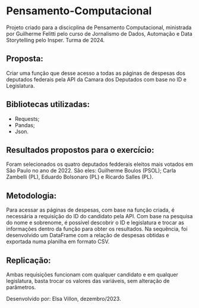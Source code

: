 # Pensamento-Computacional
Projeto criado para a discicplina de Pensamento Computacional, ministrada por Guilherme Felitti pelo curso de Jornalismo de Dados, Automação e Data Storytelling pelo Insper. Turma de 2024.

## Proposta:
Criar uma função que desse acesso a todas as páginas de despesas dos deputados federais pela API da Camara dos Deputados com base no ID e Legislatura.

## Bibliotecas utilizadas:
- Requests;
- Pandas;
- Json.

## Resultados propostos para o exercício:
Foram selecionados os quatro deputados fedderais eleitos mais votados em São Paulo no ano de 2022. São eles: Guilherme Boulos (PSOL); Carla Zambelli (PL), Eduardo Bolsonaro (PL) e Ricardo Salles (PL).

## Metodologia:
Para acessar as páginas de despesas, com base na função criada, é necessária a requisição do ID do candidato pela API. Com base na pesquisa do nome e sobrenome, é possível descobrir o ID e legislatura e trocar as informações dentro da função para obter os resultados.
Na sequência, foi desenvolvido um DataFrame com a relação de despesas obtidas e exportada numa planilha em formato CSV.

## Replicação:
Ambas requisições funcionam com qualquer candidato e em qualquer legislatura, basta trocar os valores das variáveis, sem alteração de parâmetros.

Desenvolvido por: Elsa Villon, dezembro/2023.
